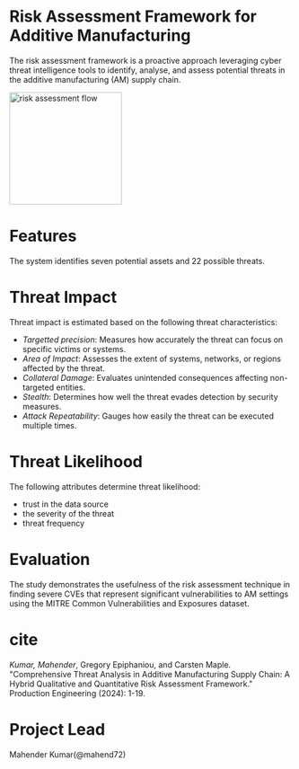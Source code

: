 # **Risk Assessment Framework for Additive Manufacturing**
The risk assessment framework is a proactive approach leveraging cyber threat intelligence tools to identify, analyse, and assess potential threats in the additive manufacturing (AM) supply chain.

<img src="https://user-images.githubusercontent.com/47213565/227068264-6da3ba1f-2914-4395-99af-c37a5f900fb4.jpeg" alt="risk assessment flow" width="200">

# Features
The system identifies seven potential assets and 22 possible threats.




# Threat Impact
Threat impact is estimated based on the following threat characteristics:
* _Targetted precision_: Measures how accurately the threat can focus on specific victims or systems.
* _Area of Impact_: Assesses the extent of systems, networks, or regions affected by the threat.
* _Collateral Damage_: Evaluates unintended consequences affecting non-targeted entities.
* _Stealth_: Determines how well the threat evades detection by security measures.
* _Attack Repeatability_: Gauges how easily the threat can be executed multiple times.


# Threat Likelihood
The following attributes determine threat likelihood:
* trust in the data source 
* the severity of the threat
* threat frequency



# Evaluation
The study demonstrates the usefulness of the risk assessment technique in finding severe CVEs that represent significant vulnerabilities to AM settings using the MITRE Common Vulnerabilities and Exposures dataset.


# cite
_Kumar, Mahender_, Gregory Epiphaniou, and Carsten Maple. "Comprehensive Threat Analysis in Additive Manufacturing Supply Chain: A Hybrid Qualitative and Quantitative Risk Assessment Framework." Production Engineering (2024): 1-19.

# Project Lead
Mahender Kumar(@mahend72)
